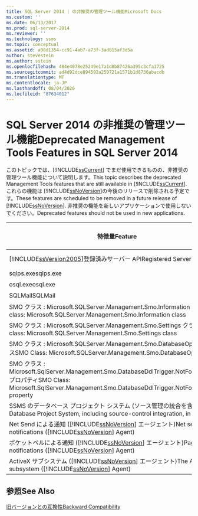 ```yaml
---
title: SQL Server 2014 | の非推奨の管理ツール機能Microsoft Docs
ms.custom: ''
ms.date: 06/13/2017
ms.prod: sql-server-2014
ms.reviewer: ''
ms.technology: ssms
ms.topic: conceptual
ms.assetid: a08d1354-cc91-4ab7-a73f-3ad815af3d5a
author: stevestein
ms.author: sstein
ms.openlocfilehash: 484e4078e25249e17a1d8b87426a395c3cfa1725
ms.sourcegitcommit: ad4d92dce894592a259721a1571b1d8736abacdb
ms.translationtype: MT
ms.contentlocale: ja-JP
ms.lasthandoff: 08/04/2020
ms.locfileid: "87634012"
---
```

# <a name="deprecated-management-tools-features-in-sql-server-2014"></a><span data-ttu-id="290d2-102">SQL Server 2014 の非推奨の管理ツール機能</span><span class="sxs-lookup"><span data-stu-id="290d2-102">Deprecated Management Tools Features in SQL Server 2014</span></span>
  <span data-ttu-id="290d2-103">このトピックでは、[!INCLUDE[ssCurrent](../includes/sscurrent-md.md)] でまだ使用できるものの、非推奨の管理ツール機能について説明します。</span><span class="sxs-lookup"><span data-stu-id="290d2-103">This topic describes the deprecated Management Tools features that are still available in [!INCLUDE[ssCurrent](../includes/sscurrent-md.md)].</span></span> <span data-ttu-id="290d2-104">これらの機能は [!INCLUDE[ssNoVersion](../includes/ssnoversion-md.md)]の今後のリリースで削除される予定です。</span><span class="sxs-lookup"><span data-stu-id="290d2-104">These features are scheduled to be removed in a future release of [!INCLUDE[ssNoVersion](../includes/ssnoversion-md.md)].</span></span> <span data-ttu-id="290d2-105">非推奨の機能を新しいアプリケーションで使用しないでください。</span><span class="sxs-lookup"><span data-stu-id="290d2-105">Deprecated features should not be used in new applications.</span></span>  
  
|<span data-ttu-id="290d2-106">特徴量</span><span class="sxs-lookup"><span data-stu-id="290d2-106">Feature</span></span>|<span data-ttu-id="290d2-107">非推奨の段階</span><span class="sxs-lookup"><span data-stu-id="290d2-107">Deprecation stage</span></span>|  
|-------------|-----------------------|  
|[!INCLUDE[ssVersion2005](../includes/ssversion2005-md.md)]<span data-ttu-id="290d2-108">登録済みサーバー API</span><span class="sxs-lookup"><span data-stu-id="290d2-108">Registered Server API</span></span>|<span data-ttu-id="290d2-109">告知</span><span class="sxs-lookup"><span data-stu-id="290d2-109">Announcement</span></span>|  
|<span data-ttu-id="290d2-110">sqlps.exe</span><span class="sxs-lookup"><span data-stu-id="290d2-110">sqlps.exe</span></span>|<span data-ttu-id="290d2-111">警告</span><span class="sxs-lookup"><span data-stu-id="290d2-111">Warning</span></span>|  
|<span data-ttu-id="290d2-112">osql.exe</span><span class="sxs-lookup"><span data-stu-id="290d2-112">osql.exe</span></span>|<span data-ttu-id="290d2-113">警告</span><span class="sxs-lookup"><span data-stu-id="290d2-113">Warning</span></span>|  
|<span data-ttu-id="290d2-114">SQLMail</span><span class="sxs-lookup"><span data-stu-id="290d2-114">SQLMail</span></span>|<span data-ttu-id="290d2-115">警告</span><span class="sxs-lookup"><span data-stu-id="290d2-115">Warning</span></span>|  
|<span data-ttu-id="290d2-116">SMO クラス : Microsoft.SQLServer.Management.Smo.Information クラス</span><span class="sxs-lookup"><span data-stu-id="290d2-116">SMO class: Microsoft.SQLServer.Management.Smo.Information class</span></span>|<span data-ttu-id="290d2-117">告知</span><span class="sxs-lookup"><span data-stu-id="290d2-117">Announcement</span></span>|  
|<span data-ttu-id="290d2-118">SMO クラス : Microsoft.SQLServer.Management.Smo.Settings クラス</span><span class="sxs-lookup"><span data-stu-id="290d2-118">SMO class: Microsoft.SQLServer.Management.Smo.Settings class</span></span>|<span data-ttu-id="290d2-119">告知</span><span class="sxs-lookup"><span data-stu-id="290d2-119">Announcement</span></span>|  
|<span data-ttu-id="290d2-120">SMO クラス : Microsoft.SQLServer.Management.Smo.DatabaseOptions クラス</span><span class="sxs-lookup"><span data-stu-id="290d2-120">SMO Class: Microsoft.SQLServer.Management.Smo.DatabaseOptions class</span></span>|<span data-ttu-id="290d2-121">告知</span><span class="sxs-lookup"><span data-stu-id="290d2-121">Announcement</span></span>|  
|<span data-ttu-id="290d2-122">SMO クラス : Microsoft.SqlServer.Management.Smo.DatabaseDdlTrigger.NotForReplication プロパティ</span><span class="sxs-lookup"><span data-stu-id="290d2-122">SMO Class: Microsoft.SqlServer.Management.Smo.DatabaseDdlTrigger.NotForReplication property</span></span>|<span data-ttu-id="290d2-123">告知</span><span class="sxs-lookup"><span data-stu-id="290d2-123">Announcement</span></span>|  
|<span data-ttu-id="290d2-124">SSMS のデータベース プロジェクト システム (ソース管理の統合を含む)</span><span class="sxs-lookup"><span data-stu-id="290d2-124">The Database Project System, including source-control integration, in SSMS</span></span>|<span data-ttu-id="290d2-125">告知</span><span class="sxs-lookup"><span data-stu-id="290d2-125">Announcement</span></span>|  
|<span data-ttu-id="290d2-126">Net Send による通知 ([!INCLUDE[ssNoVersion](../includes/ssnoversion-md.md)] エージェント)</span><span class="sxs-lookup"><span data-stu-id="290d2-126">Net send notifications ([!INCLUDE[ssNoVersion](../includes/ssnoversion-md.md)] Agent)</span></span>|<span data-ttu-id="290d2-127">告知</span><span class="sxs-lookup"><span data-stu-id="290d2-127">Announcement</span></span>|  
|<span data-ttu-id="290d2-128">ポケットベルによる通知 ([!INCLUDE[ssNoVersion](../includes/ssnoversion-md.md)] エージェント)</span><span class="sxs-lookup"><span data-stu-id="290d2-128">Pager notifications ([!INCLUDE[ssNoVersion](../includes/ssnoversion-md.md)] Agent)</span></span>|<span data-ttu-id="290d2-129">告知</span><span class="sxs-lookup"><span data-stu-id="290d2-129">Announcement</span></span>|  
|<span data-ttu-id="290d2-130">ActiveX サブシステム ([!INCLUDE[ssNoVersion](../includes/ssnoversion-md.md)] エージェント)</span><span class="sxs-lookup"><span data-stu-id="290d2-130">The ActiveX subsystem ([!INCLUDE[ssNoVersion](../includes/ssnoversion-md.md)] Agent)</span></span>|<span data-ttu-id="290d2-131">告知</span><span class="sxs-lookup"><span data-stu-id="290d2-131">Announcement</span></span>|  
  
## <a name="see-also"></a><span data-ttu-id="290d2-132">参照</span><span class="sxs-lookup"><span data-stu-id="290d2-132">See Also</span></span>  
 [<span data-ttu-id="290d2-133">旧バージョンとの互換性</span><span class="sxs-lookup"><span data-stu-id="290d2-133">Backward Compatibility</span></span>](../../2014/getting-started/backward-compatibility.md)  
  
  
